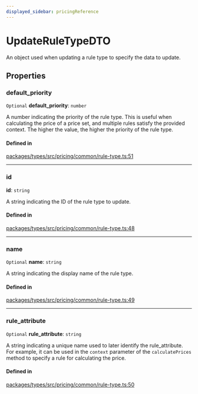 ```yaml
---
displayed_sidebar: pricingReference
---
```


# UpdateRuleTypeDTO

An object used when updating a rule type to specify the data to update.

## Properties

### default\_priority

 `Optional` **default\_priority**: `number`

A number indicating the priority of the rule type. This is useful when calculating the price of a price set, and multiple rules satisfy the provided context. The higher the value, the higher the priority of the rule type.

#### Defined in

[packages/types/src/pricing/common/rule-type.ts:51](https://github.com/medusajs/medusa/blob/daea35fe73/packages/types/src/pricing/common/rule-type.ts#L51)

___

### id

 **id**: `string`

A string indicating the ID of the rule type to update.

#### Defined in

[packages/types/src/pricing/common/rule-type.ts:48](https://github.com/medusajs/medusa/blob/daea35fe73/packages/types/src/pricing/common/rule-type.ts#L48)

___

### name

 `Optional` **name**: `string`

A string indicating the display name of the rule type.

#### Defined in

[packages/types/src/pricing/common/rule-type.ts:49](https://github.com/medusajs/medusa/blob/daea35fe73/packages/types/src/pricing/common/rule-type.ts#L49)

___

### rule\_attribute

 `Optional` **rule\_attribute**: `string`

A string indicating a unique name used to later identify the rule_attribute. For example, it can be used in the `context` parameter of the `calculatePrices` method to specify a rule for calculating the price.

#### Defined in

[packages/types/src/pricing/common/rule-type.ts:50](https://github.com/medusajs/medusa/blob/daea35fe73/packages/types/src/pricing/common/rule-type.ts#L50)
